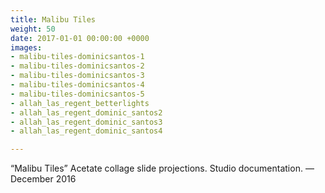 ```yaml
---
title: Malibu Tiles
weight: 50
date: 2017-01-01 00:00:00 +0000
images:
- malibu-tiles-dominicsantos-1
- malibu-tiles-dominicsantos-2
- malibu-tiles-dominicsantos-3
- malibu-tiles-dominicsantos-4
- malibu-tiles-dominicsantos-5
- allah_las_regent_betterlights
- allah_las_regent_dominic_santos2
- allah_las_regent_dominic_santos3
- allah_las_regent_dominic_santos4

---
```

“Malibu Tiles” Acetate collage slide projections. Studio documentation. — December 2016
